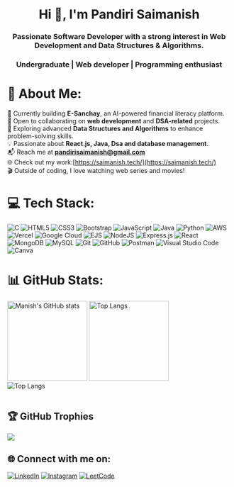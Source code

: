<h1 align="center">Hi 👋, I'm Pandiri Saimanish</h1>
<h3 align="center">Passionate Software Developer with a strong interest in Web Development and Data Structures & Algorithms.</h3>
<h3 align="center">Undergraduate | Web developer | Programming enthusiast</h3>

# 💫 About Me:
🚀 Currently building **E-Sanchay**, an AI-powered financial literacy platform.<br>🤝 Open to collaborating on **web development** and **DSA-related** projects.<br>📖 Exploring advanced **Data Structures and Algorithms** to enhance problem-solving skills.<br>💡 Passionate about **React.js, Java, Dsa and database management**.<br>📬 Reach me at **pandirisaimanish@gmail.com**<br>🌐 Check out my work:[https://saimanish.tech/](https://saimanish.tech/) <br>🎬 Outside of coding, I love watching web series and movies!  


# 💻 Tech Stack:
![C](https://img.shields.io/badge/c-%2300599C.svg?style=for-the-badge&logo=c&logoColor=white)
![HTML5](https://img.shields.io/badge/html5-%23E34F26.svg?style=for-the-badge&logo=html5&logoColor=white)
![CSS3](https://img.shields.io/badge/css3-%231572B6.svg?style=for-the-badge&logo=css3&logoColor=white)
![Bootstrap](https://img.shields.io/badge/Bootstrap-%23563D7C.svg?style=for-the-badge&logo=bootstrap&logoColor=white)
![JavaScript](https://img.shields.io/badge/javascript-%23323330.svg?style=for-the-badge&logo=javascript&logoColor=%23F7DF1E)
![Java](https://img.shields.io/badge/java-%23ED8B00.svg?style=for-the-badge&logo=openjdk&logoColor=white)
![Python](https://img.shields.io/badge/python-3670A0?style=for-the-badge&logo=python&logoColor=ffdd54)
![AWS](https://img.shields.io/badge/AWS-%23FF9900.svg?style=for-the-badge&logo=amazon-aws&logoColor=white)
![Vercel](https://img.shields.io/badge/vercel-%23000000.svg?style=for-the-badge&logo=vercel&logoColor=white)
![Google Cloud](https://img.shields.io/badge/GoogleCloud-%234285F4.svg?style=for-the-badge&logo=google-cloud&logoColor=white)
![EJS](https://img.shields.io/badge/ejs-%23B4CA65.svg?style=for-the-badge&logo=ejs&logoColor=black)
![NodeJS](https://img.shields.io/badge/node.js-6DA55F?style=for-the-badge&logo=node.js&logoColor=white)
![Express.js](https://img.shields.io/badge/express.js-%23404d59.svg?style=for-the-badge&logo=express&logoColor=%2361DAFB)
![React](https://img.shields.io/badge/react-%2320232a.svg?style=for-the-badge&logo=react&logoColor=%2361DAFB)
![MongoDB](https://img.shields.io/badge/MongoDB-%234ea94b.svg?style=for-the-badge&logo=mongodb&logoColor=white)
![MySQL](https://img.shields.io/badge/mysql-4479A1.svg?style=for-the-badge&logo=mysql&logoColor=white)
![Git](https://img.shields.io/badge/git-%23F05033.svg?style=for-the-badge&logo=git&logoColor=white)
![GitHub](https://img.shields.io/badge/github-%23121011.svg?style=for-the-badge&logo=github&logoColor=white)
![Postman](https://img.shields.io/badge/Postman-FF6C37?style=for-the-badge&logo=postman&logoColor=white)
![Visual Studio Code](https://img.shields.io/badge/Visual%20Studio%20Code-0078d7.svg?style=for-the-badge&logo=visual-studio-code&logoColor=white)
![Canva](https://img.shields.io/badge/Canva-%2300C4CC.svg?style=for-the-badge&logo=Canva&logoColor=white)
# 📊 GitHub Stats:
<p>
  <img height="180em" src="https://github-readme-stats-ten-gilt.vercel.app/api?username=Manish1808&show_icons=true&count_private=true&theme=algolia" alt="Manish's GitHub stats" />  <img height="180em" src="https://github-readme-stats-ten-gilt.vercel.app/api/top-langs?username=Manish1808&langs_count=10&show_icons=true&locale=en&layout=compact&theme=algolia" alt="Top Langs">
  <br>
  <img src="https://github-readme-streak-stats.herokuapp.com/?user=Manish1808&theme=algolia&hide_border=false" alt="Top Langs">
  <br><br>
</p>

## 🏆 GitHub Trophies
![](https://github-profile-trophy.vercel.app/?username=iamvijaylattupally&theme=radical&no-frame=false&no-bg=false&margin-w=4)
## 🌐 Connect with me on:
[![LinkedIn](https://img.shields.io/badge/LinkedIn-%230077B5.svg?logo=linkedin&logoColor=white)](https://www.linkedin.com/in/pandiri-sai-manish/)
[![Instagram](https://img.shields.io/badge/Instagram-%23E4405F.svg?logo=Instagram&logoColor=white)](https://www.instagram.com/_manish_1808/)
[![LeetCode](https://img.shields.io/badge/LeetCode-%23FFA116.svg?logo=leetcode&logoColor=white)](https://leetcode.com/u/pandirisaimanish/)

